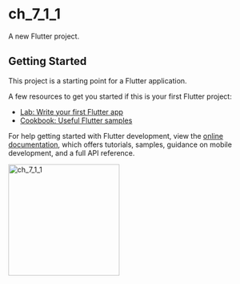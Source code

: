 # ch_7_1_1

A new Flutter project.

## Getting Started

This project is a starting point for a Flutter application.

A few resources to get you started if this is your first Flutter project:

- [Lab: Write your first Flutter app](https://docs.flutter.dev/get-started/codelab)
- [Cookbook: Useful Flutter samples](https://docs.flutter.dev/cookbook)

For help getting started with Flutter development, view the
[online documentation](https://docs.flutter.dev/), which offers tutorials,
samples, guidance on mobile development, and a full API reference.

<img width="222" alt="ch_7_1_1" src="https://user-images.githubusercontent.com/114164037/217103209-c6cecdc5-50a0-4662-92a9-ae5a23b848e9.png">
